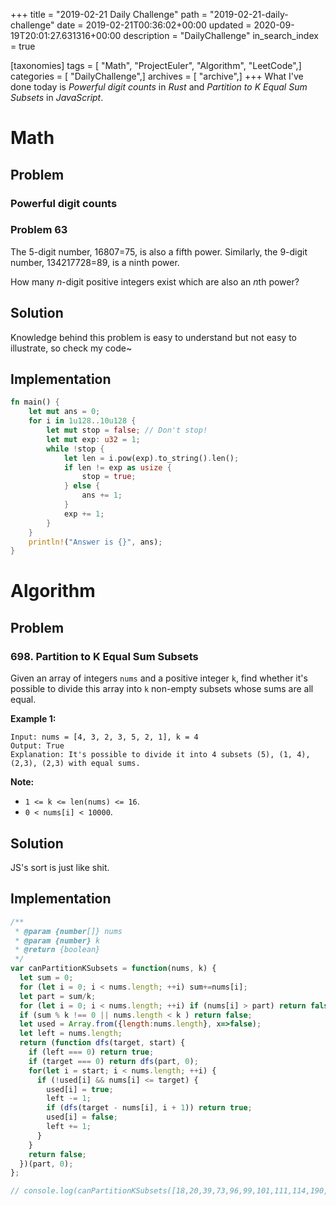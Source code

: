 +++
title = "2019-02-21 Daily Challenge"
path = "2019-02-21-daily-challenge"
date = 2019-02-21T00:36:02+00:00
updated = 2020-09-19T20:01:27.631316+00:00
description = "DailyChallenge"
in_search_index = true

[taxonomies]
tags = [ "Math", "ProjectEuler", "Algorithm", "LeetCode",]
categories = [ "DailyChallenge",]
archives = [ "archive",]
+++
What I've done today is *Powerful digit counts* in *Rust* and *Partition to K Equal Sum Subsets* in *JavaScript*.

<!--more-->

# Math

## Problem

### Powerful digit counts

### Problem 63

The 5-digit number, 16807=75, is also a fifth power. Similarly, the 9-digit number, 134217728=89, is a ninth power.

How many *n*-digit positive integers exist which are also an *n*th power?

## Solution

Knowledge behind this problem is easy to understand but not easy to illustrate, so check my code~

## Implementation

```rust
fn main() {
    let mut ans = 0;
    for i in 1u128..10u128 {
        let mut stop = false; // Don't stop!
        let mut exp: u32 = 1; 
        while !stop {
            let len = i.pow(exp).to_string().len();
            if len != exp as usize {
                stop = true;
            } else {
                ans += 1;
            }
            exp += 1;
        }
    }
    println!("Answer is {}", ans);
}
```

# Algorithm

## Problem

### 698. Partition to K Equal Sum Subsets

Given an array of integers `nums` and a positive integer `k`, find whether it's possible to divide this array into `k` non-empty subsets whose sums are all equal.

 

**Example 1:**

```
Input: nums = [4, 3, 2, 3, 5, 2, 1], k = 4
Output: True
Explanation: It's possible to divide it into 4 subsets (5), (1, 4), (2,3), (2,3) with equal sums.
```

 

**Note:**

- `1 <= k <= len(nums) <= 16`.
- `0 < nums[i] < 10000`.

## Solution

JS's sort is just like shit.

## Implementation

```js
/**
 * @param {number[]} nums
 * @param {number} k
 * @return {boolean}
 */
var canPartitionKSubsets = function(nums, k) {
  let sum = 0;
  for (let i = 0; i < nums.length; ++i) sum+=nums[i];
  let part = sum/k;
  for (let i = 0; i < nums.length; ++i) if (nums[i] > part) return false;
  if (sum % k !== 0 || nums.length < k ) return false;
  let used = Array.from({length:nums.length}, x=>false);
  let left = nums.length;
  return (function dfs(target, start) {
    if (left === 0) return true;
    if (target === 0) return dfs(part, 0);
    for(let i = start; i < nums.length; ++i) {
      if (!used[i] && nums[i] <= target) {
        used[i] = true;
        left -= 1;
        if (dfs(target - nums[i], i + 1)) return true;
        used[i] = false;
        left += 1;
      }
    }
    return false;
  })(part, 0);
};

// console.log(canPartitionKSubsets([18,20,39,73,96,99,101,111,114,190,207,295,471,649,700,1037], 4));
```